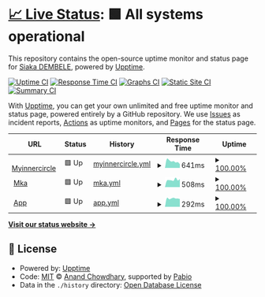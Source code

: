 # [📈 Live Status](https://demo.upptime.js.org): <!--live status--> **🟩 All systems operational**

This repository contains the open-source uptime monitor and status page for [Siaka DEMBELE](https://demo.upptime.js.org), powered by [Upptime](https://github.com/upptime/upptime).

[![Uptime CI](https://github.com/dev-sidem/first-status-page/workflows/Uptime%20CI/badge.svg)](https://github.com/dev-sidem/first-status-page/actions?query=workflow%3A%22Uptime+CI%22)
[![Response Time CI](https://github.com/dev-sidem/first-status-page/workflows/Response%20Time%20CI/badge.svg)](https://github.com/dev-sidem/first-status-page/actions?query=workflow%3A%22Response+Time+CI%22)
[![Graphs CI](https://github.com/dev-sidem/first-status-page/workflows/Graphs%20CI/badge.svg)](https://github.com/dev-sidem/first-status-page/actions?query=workflow%3A%22Graphs+CI%22)
[![Static Site CI](https://github.com/dev-sidem/first-status-page/workflows/Static%20Site%20CI/badge.svg)](https://github.com/dev-sidem/first-status-page/actions?query=workflow%3A%22Static+Site+CI%22)
[![Summary CI](https://github.com/dev-sidem/first-status-page/workflows/Summary%20CI/badge.svg)](https://github.com/dev-sidem/first-status-page/actions?query=workflow%3A%22Summary+CI%22)

With [Upptime](https://upptime.js.org), you can get your own unlimited and free uptime monitor and status page, powered entirely by a GitHub repository. We use [Issues](https://github.com/dev-sidem/first-status-page/issues) as incident reports, [Actions](https://github.com/dev-sidem/first-status-page/actions) as uptime monitors, and [Pages](https://demo.upptime.js.org) for the status page.

<!--start: status pages-->
<!-- This summary is generated by Upptime (https://github.com/upptime/upptime) -->
<!-- Do not edit this manually, your changes will be overwritten -->
<!-- prettier-ignore -->
| URL | Status | History | Response Time | Uptime |
| --- | ------ | ------- | ------------- | ------ |
| <img alt="" src="https://icons.duckduckgo.com/ip3/myinnercircle.yannicktchoum.com.ico" height="13"> [Myinnercircle](https://myinnercircle.yannicktchoum.com/) | 🟩 Up | [myinnercircle.yml](https://github.com/dev-sidem/first-status-page/commits/HEAD/history/myinnercircle.yml) | <details><summary><img alt="Response time graph" src="./graphs/myinnercircle/response-time-week.png" height="20"> 641ms</summary><br><a href="https://dev-sidem.github.io/first-status-page/history/myinnercircle"><img alt="Response time 1092" src="https://img.shields.io/endpoint?url=https%3A%2F%2Fraw.githubusercontent.com%2Fdev-sidem%2Ffirst-status-page%2FHEAD%2Fapi%2Fmyinnercircle%2Fresponse-time.json"></a><br><a href="https://dev-sidem.github.io/first-status-page/history/myinnercircle"><img alt="24-hour response time 372" src="https://img.shields.io/endpoint?url=https%3A%2F%2Fraw.githubusercontent.com%2Fdev-sidem%2Ffirst-status-page%2FHEAD%2Fapi%2Fmyinnercircle%2Fresponse-time-day.json"></a><br><a href="https://dev-sidem.github.io/first-status-page/history/myinnercircle"><img alt="7-day response time 641" src="https://img.shields.io/endpoint?url=https%3A%2F%2Fraw.githubusercontent.com%2Fdev-sidem%2Ffirst-status-page%2FHEAD%2Fapi%2Fmyinnercircle%2Fresponse-time-week.json"></a><br><a href="https://dev-sidem.github.io/first-status-page/history/myinnercircle"><img alt="30-day response time 964" src="https://img.shields.io/endpoint?url=https%3A%2F%2Fraw.githubusercontent.com%2Fdev-sidem%2Ffirst-status-page%2FHEAD%2Fapi%2Fmyinnercircle%2Fresponse-time-month.json"></a><br><a href="https://dev-sidem.github.io/first-status-page/history/myinnercircle"><img alt="1-year response time 1092" src="https://img.shields.io/endpoint?url=https%3A%2F%2Fraw.githubusercontent.com%2Fdev-sidem%2Ffirst-status-page%2FHEAD%2Fapi%2Fmyinnercircle%2Fresponse-time-year.json"></a></details> | <details><summary><a href="https://dev-sidem.github.io/first-status-page/history/myinnercircle">100.00%</a></summary><a href="https://dev-sidem.github.io/first-status-page/history/myinnercircle"><img alt="All-time uptime 100.00%" src="https://img.shields.io/endpoint?url=https%3A%2F%2Fraw.githubusercontent.com%2Fdev-sidem%2Ffirst-status-page%2FHEAD%2Fapi%2Fmyinnercircle%2Fuptime.json"></a><br><a href="https://dev-sidem.github.io/first-status-page/history/myinnercircle"><img alt="24-hour uptime 100.00%" src="https://img.shields.io/endpoint?url=https%3A%2F%2Fraw.githubusercontent.com%2Fdev-sidem%2Ffirst-status-page%2FHEAD%2Fapi%2Fmyinnercircle%2Fuptime-day.json"></a><br><a href="https://dev-sidem.github.io/first-status-page/history/myinnercircle"><img alt="7-day uptime 100.00%" src="https://img.shields.io/endpoint?url=https%3A%2F%2Fraw.githubusercontent.com%2Fdev-sidem%2Ffirst-status-page%2FHEAD%2Fapi%2Fmyinnercircle%2Fuptime-week.json"></a><br><a href="https://dev-sidem.github.io/first-status-page/history/myinnercircle"><img alt="30-day uptime 100.00%" src="https://img.shields.io/endpoint?url=https%3A%2F%2Fraw.githubusercontent.com%2Fdev-sidem%2Ffirst-status-page%2FHEAD%2Fapi%2Fmyinnercircle%2Fuptime-month.json"></a><br><a href="https://dev-sidem.github.io/first-status-page/history/myinnercircle"><img alt="1-year uptime 100.00%" src="https://img.shields.io/endpoint?url=https%3A%2F%2Fraw.githubusercontent.com%2Fdev-sidem%2Ffirst-status-page%2FHEAD%2Fapi%2Fmyinnercircle%2Fuptime-year.json"></a></details>
| <img alt="" src="https://icons.duckduckgo.com/ip3/mka.thetchoum.com.ico" height="13"> [Mka](https://mka.thetchoum.com/) | 🟩 Up | [mka.yml](https://github.com/dev-sidem/first-status-page/commits/HEAD/history/mka.yml) | <details><summary><img alt="Response time graph" src="./graphs/mka/response-time-week.png" height="20"> 508ms</summary><br><a href="https://dev-sidem.github.io/first-status-page/history/mka"><img alt="Response time 597" src="https://img.shields.io/endpoint?url=https%3A%2F%2Fraw.githubusercontent.com%2Fdev-sidem%2Ffirst-status-page%2FHEAD%2Fapi%2Fmka%2Fresponse-time.json"></a><br><a href="https://dev-sidem.github.io/first-status-page/history/mka"><img alt="24-hour response time 557" src="https://img.shields.io/endpoint?url=https%3A%2F%2Fraw.githubusercontent.com%2Fdev-sidem%2Ffirst-status-page%2FHEAD%2Fapi%2Fmka%2Fresponse-time-day.json"></a><br><a href="https://dev-sidem.github.io/first-status-page/history/mka"><img alt="7-day response time 508" src="https://img.shields.io/endpoint?url=https%3A%2F%2Fraw.githubusercontent.com%2Fdev-sidem%2Ffirst-status-page%2FHEAD%2Fapi%2Fmka%2Fresponse-time-week.json"></a><br><a href="https://dev-sidem.github.io/first-status-page/history/mka"><img alt="30-day response time 560" src="https://img.shields.io/endpoint?url=https%3A%2F%2Fraw.githubusercontent.com%2Fdev-sidem%2Ffirst-status-page%2FHEAD%2Fapi%2Fmka%2Fresponse-time-month.json"></a><br><a href="https://dev-sidem.github.io/first-status-page/history/mka"><img alt="1-year response time 597" src="https://img.shields.io/endpoint?url=https%3A%2F%2Fraw.githubusercontent.com%2Fdev-sidem%2Ffirst-status-page%2FHEAD%2Fapi%2Fmka%2Fresponse-time-year.json"></a></details> | <details><summary><a href="https://dev-sidem.github.io/first-status-page/history/mka">100.00%</a></summary><a href="https://dev-sidem.github.io/first-status-page/history/mka"><img alt="All-time uptime 99.93%" src="https://img.shields.io/endpoint?url=https%3A%2F%2Fraw.githubusercontent.com%2Fdev-sidem%2Ffirst-status-page%2FHEAD%2Fapi%2Fmka%2Fuptime.json"></a><br><a href="https://dev-sidem.github.io/first-status-page/history/mka"><img alt="24-hour uptime 100.00%" src="https://img.shields.io/endpoint?url=https%3A%2F%2Fraw.githubusercontent.com%2Fdev-sidem%2Ffirst-status-page%2FHEAD%2Fapi%2Fmka%2Fuptime-day.json"></a><br><a href="https://dev-sidem.github.io/first-status-page/history/mka"><img alt="7-day uptime 100.00%" src="https://img.shields.io/endpoint?url=https%3A%2F%2Fraw.githubusercontent.com%2Fdev-sidem%2Ffirst-status-page%2FHEAD%2Fapi%2Fmka%2Fuptime-week.json"></a><br><a href="https://dev-sidem.github.io/first-status-page/history/mka"><img alt="30-day uptime 99.92%" src="https://img.shields.io/endpoint?url=https%3A%2F%2Fraw.githubusercontent.com%2Fdev-sidem%2Ffirst-status-page%2FHEAD%2Fapi%2Fmka%2Fuptime-month.json"></a><br><a href="https://dev-sidem.github.io/first-status-page/history/mka"><img alt="1-year uptime 99.93%" src="https://img.shields.io/endpoint?url=https%3A%2F%2Fraw.githubusercontent.com%2Fdev-sidem%2Ffirst-status-page%2FHEAD%2Fapi%2Fmka%2Fuptime-year.json"></a></details>
| <img alt="" src="https://icons.duckduckgo.com/ip3/app.thetchoum.com.ico" height="13"> [App](https://app.thetchoum.com/) | 🟩 Up | [app.yml](https://github.com/dev-sidem/first-status-page/commits/HEAD/history/app.yml) | <details><summary><img alt="Response time graph" src="./graphs/app/response-time-week.png" height="20"> 292ms</summary><br><a href="https://dev-sidem.github.io/first-status-page/history/app"><img alt="Response time 344" src="https://img.shields.io/endpoint?url=https%3A%2F%2Fraw.githubusercontent.com%2Fdev-sidem%2Ffirst-status-page%2FHEAD%2Fapi%2Fapp%2Fresponse-time.json"></a><br><a href="https://dev-sidem.github.io/first-status-page/history/app"><img alt="24-hour response time 273" src="https://img.shields.io/endpoint?url=https%3A%2F%2Fraw.githubusercontent.com%2Fdev-sidem%2Ffirst-status-page%2FHEAD%2Fapi%2Fapp%2Fresponse-time-day.json"></a><br><a href="https://dev-sidem.github.io/first-status-page/history/app"><img alt="7-day response time 292" src="https://img.shields.io/endpoint?url=https%3A%2F%2Fraw.githubusercontent.com%2Fdev-sidem%2Ffirst-status-page%2FHEAD%2Fapi%2Fapp%2Fresponse-time-week.json"></a><br><a href="https://dev-sidem.github.io/first-status-page/history/app"><img alt="30-day response time 354" src="https://img.shields.io/endpoint?url=https%3A%2F%2Fraw.githubusercontent.com%2Fdev-sidem%2Ffirst-status-page%2FHEAD%2Fapi%2Fapp%2Fresponse-time-month.json"></a><br><a href="https://dev-sidem.github.io/first-status-page/history/app"><img alt="1-year response time 344" src="https://img.shields.io/endpoint?url=https%3A%2F%2Fraw.githubusercontent.com%2Fdev-sidem%2Ffirst-status-page%2FHEAD%2Fapi%2Fapp%2Fresponse-time-year.json"></a></details> | <details><summary><a href="https://dev-sidem.github.io/first-status-page/history/app">100.00%</a></summary><a href="https://dev-sidem.github.io/first-status-page/history/app"><img alt="All-time uptime 99.91%" src="https://img.shields.io/endpoint?url=https%3A%2F%2Fraw.githubusercontent.com%2Fdev-sidem%2Ffirst-status-page%2FHEAD%2Fapi%2Fapp%2Fuptime.json"></a><br><a href="https://dev-sidem.github.io/first-status-page/history/app"><img alt="24-hour uptime 100.00%" src="https://img.shields.io/endpoint?url=https%3A%2F%2Fraw.githubusercontent.com%2Fdev-sidem%2Ffirst-status-page%2FHEAD%2Fapi%2Fapp%2Fuptime-day.json"></a><br><a href="https://dev-sidem.github.io/first-status-page/history/app"><img alt="7-day uptime 100.00%" src="https://img.shields.io/endpoint?url=https%3A%2F%2Fraw.githubusercontent.com%2Fdev-sidem%2Ffirst-status-page%2FHEAD%2Fapi%2Fapp%2Fuptime-week.json"></a><br><a href="https://dev-sidem.github.io/first-status-page/history/app"><img alt="30-day uptime 99.77%" src="https://img.shields.io/endpoint?url=https%3A%2F%2Fraw.githubusercontent.com%2Fdev-sidem%2Ffirst-status-page%2FHEAD%2Fapi%2Fapp%2Fuptime-month.json"></a><br><a href="https://dev-sidem.github.io/first-status-page/history/app"><img alt="1-year uptime 99.91%" src="https://img.shields.io/endpoint?url=https%3A%2F%2Fraw.githubusercontent.com%2Fdev-sidem%2Ffirst-status-page%2FHEAD%2Fapi%2Fapp%2Fuptime-year.json"></a></details>

<!--end: status pages-->

[**Visit our status website →**](https://demo.upptime.js.org)

## 📄 License

- Powered by: [Upptime](https://github.com/upptime/upptime)
- Code: [MIT](./LICENSE) © [Anand Chowdhary](https://anandchowdhary.com), supported by [Pabio](https://pabio.com)
- Data in the `./history` directory: [Open Database License](https://opendatacommons.org/licenses/odbl/1-0/)
